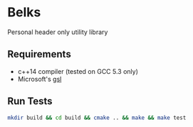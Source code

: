 # Belks

Personal header only utility library

## Requirements

- c++14 compiler (tested on GCC 5.3 only)
- Microsoft's [gsl](https://github.com/microsoft/gsl)

## Run Tests

```bash
mkdir build && cd build && cmake .. && make && make test
```
